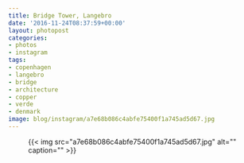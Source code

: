 ```yaml
---
title: Bridge Tower, Langebro
date: '2016-11-24T08:37:59+00:00'
layout: photopost
categories:
- photos
- instagram
tags:
- copenhagen
- langebro
- bridge
- architecture
- copper
- verde
- denmark
image: blog/instagram/a7e68b086c4abfe75400f1a745ad5d67.jpg
---
```


<figure class="photo photo--square">
  {{< img src="a7e68b086c4abfe75400f1a745ad5d67.jpg" alt="" caption="" >}}

</figure>



